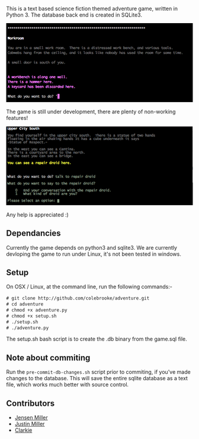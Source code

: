 This is a text based science fiction themed adventure game, written in Python 3.
The database back end is created in SQLite3.

![Preview](img/screenie.png)


The game is still under development, there are plenty of non-working features!

![Preview](img/screenie2.png)

Any help is appreciated :)

Dependancies
------------
Currently the game depends on python3 and sqlite3.
We are currently devloping the game to run under Linux, it's not been tested in windows.

Setup
-----
On OSX / Linux, at the command line, run the following commands:-

```Shell
# git clone http://github.com/colebrooke/adventure.git
# cd adventure
# chmod +x adventure.py
# chmod +x setup.sh
# ./setup.sh
# ./adventure.py
```

The setup.sh bash script is to create the .db binary from the game.sql file.


Note about commiting
--------------------
Run the `pre-commit-db-changes.sh` script prior to commiting, if you've made changes to the database.  This will save the entire sqlite database as a text file, which works much better with source control. 


Contributors
------------
- [Jensen Miller](http://github.com/colebrooke101)
- [Justin Miller](http://github.com/colebrooke)
- [Clarkie](http://github.com/clarkie)

